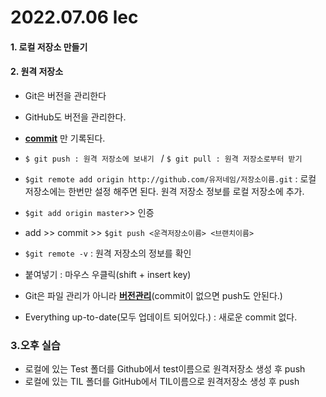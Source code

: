 # 2022.07.06 lec

#### 1. 로컬 저장소 만들기

#### 2. 원격 저장소 

- Git은 버전을 관리한다
- GitHub도 버전을 관리한다.
- <u><b>commit</b></u> 만 기록된다.
- ` $ git push : 원격 저장소에 보내기  `  /  ` $ git pull : 원격 저장소로부터 받기 `

- ` $git remote add origin http://github.com/유저네임/저장소이름.git ` : 로컬 저장소에는 한번만 설정 해주면 된다. 원격 저장소 정보를 로컬 저장소에 추가.
- ` $git add origin master `>> 인증
- add >> commit >> ` $git push <운격저장소이름> <브랜치이름> ` 
- ` $git remote -v ` : 원격 저장소의 정보를 확인
- 붙여넣기 : 마우스 우클릭(shift + insert key)
- Git은 파일 관리가 아니라 <u><b>버전관리</b></u>(commit이 없으면 push도 안된다.)
- Everything up-to-date(모두 업데이트 되어있다.) : 새로운 commit 없다.

### 3.오후 실습

- 로컬에 있는 Test 폴더를 Github에서 test이름으로 원격저장소 생성 후 push
- 로컬에 있는 TIL 폴더를 GitHub에서 TIL이름으로 원격저장소 생성 후 push







